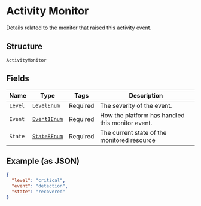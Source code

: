 
# Activity Monitor

Details related to the monitor that raised this activity event.

## Structure

`ActivityMonitor`

## Fields

| Name | Type | Tags | Description |
|  --- | --- | --- | --- |
| `Level` | [`LevelEnum`](../../doc/models/level-enum.md) | Required | The severity of the event. |
| `Event` | [`Event1Enum`](../../doc/models/event-1-enum.md) | Required | How the platform has handled this monitor event. |
| `State` | [`State8Enum`](../../doc/models/state-8-enum.md) | Required | The current state of the monitored resource |

## Example (as JSON)

```json
{
  "level": "critical",
  "event": "detection",
  "state": "recovered"
}
```

